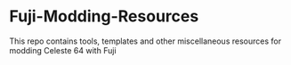 # Fuji-Modding-Resources
This repo contains tools, templates and other miscellaneous resources for modding Celeste 64 with Fuji
